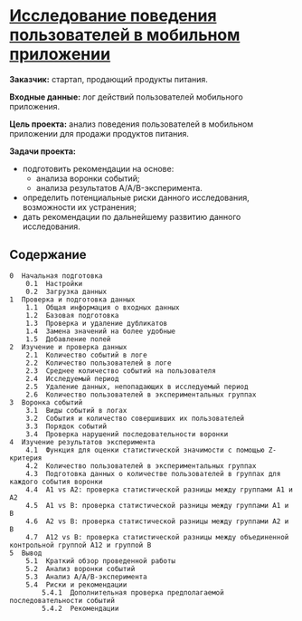 # [Исследование поведения пользователей в мобильном приложении](https://github.com/Nanobelka/Yandex_Praktikum/tree/main/AB_test)

**Заказчик:** стартап, продающий продукты питания.

**Входные данные:** лог действий пользователей мобильного приложения.

**Цель проекта:** анализ поведения пользователей в мобильном приложении для продажи продуктов питания.

**Задачи проекта:**

- подготовить рекомендации на основе:
    - анализа воронки событий;
    - анализа результатов A/A/B-эксперимента.
- определить потенциальные риски данного исследования, возможности их устранения;  
- дать рекомендации по дальнейшему развитию данного исследования.

## Содержание

    0  Начальная подготовка
        0.1  Настройки
        0.2  Загрузка данных
    1  Проверка и подготовка данных
        1.1  Общая информация о входных данных
        1.2  Базовая подготовка
        1.3  Проверка и удаление дубликатов
        1.4  Замена значений на более удобные
        1.5  Добавление полей
    2  Изучение и проверка данных
        2.1  Количество событий в логе
        2.2  Количество пользователей в логе
        2.3  Среднее количество событий на пользователя
        2.4  Исследуемый период
        2.5  Удаление данных, непопадающих в исследуемый период
        2.6  Количество пользователей в экспериментальных группах
    3  Воронка событий
        3.1  Виды событий в логах
        3.2  События и количество совершивших их пользователей
        3.3  Порядок событий
        3.4  Проверка нарушений последовательности воронки
    4  Изучение результатов эксперимента
        4.1  Функция для оценки статистической значимости с помощью Z-критерия
        4.2  Количество пользователей в экспериментальных группах
        4.3  Подготовка данных о количестве пользователей в группах для каждого события воронки
        4.4  A1 vs A2: проверка статистической разницы между группами А1 и А2
        4.5  A1 vs B: проверка статистической разницы между группами А1 и В
        4.6  A2 vs B: проверка статистической разницы между группами А2 и В
        4.7  A12 vs B: проверка статистической разницы между объединенной контрольной группой А12 и группой В
    5  Вывод
        5.1  Краткий обзор проведенной работы
        5.2  Анализ воронки событий
        5.3  Анализ А/А/В-эксперимента
        5.4  Риски и рекомендации
            5.4.1  Дополнительная проверка предполагаемой последовательности событий
            5.4.2  Рекомендации
